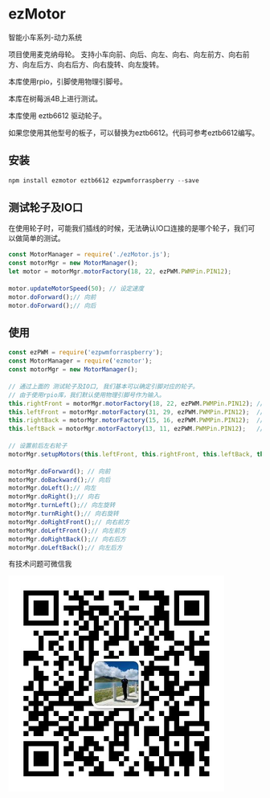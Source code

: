 # ezMotor

智能小车系列-动力系统

项目使用麦克纳母轮。 支持小车向前、向后、向左、向右、向左前方、向右前方、向左后方、向右后方、向右旋转、向左旋转。

本库使用rpio，引脚使用物理引脚号。

本库在树莓派4B上进行测试。



本库使用 eztb6612 驱动轮子。

如果您使用其他型号的板子，可以替换为eztb6612。代码可参考eztb6612编写。



## 安装

```javascript
npm install ezmotor eztb6612 ezpwmforraspberry --save
```



## 测试轮子及IO口

在使用轮子时，可能我们插线的时候，无法确认IO口连接的是哪个轮子，我们可以做简单的测试。

```javascript
const MotorManager = require('./ezMotor.js');
const motorMgr = new MotorManager();
let motor = motorMgr.motorFactory(18, 22, ezPWM.PWMPin.PIN12);

motor.updateMotorSpeed(50); // 设定速度
motor.doForward();// 向前
motor.doForward();// 向后
```



## 使用

```javascript
const ezPWM = require('ezpwmforraspberry');
const MotorManager = require('ezmotor');
const motorMgr = new MotorManager();

// 通过上面的 测试轮子及IO口, 我们基本可以确定引脚对应的轮子。
// 由于使用rpio库，我们默认使用物理引脚号作为输入。
this.rightFront = motorMgr.motorFactory(18, 22, ezPWM.PWMPin.PIN12); //右前轮
this.leftFront = motorMgr.motorFactory(31, 29, ezPWM.PWMPin.PIN12);  //左前轮
this.rightBack = motorMgr.motorFactory(15, 16, ezPWM.PWMPin.PIN12);  //右后轮
this.leftBack = motorMgr.motorFactory(13, 11, ezPWM.PWMPin.PIN12);   //左后轮

// 设置前后左右轮子
motorMgr.setupMotors(this.leftFront, this.rightFront, this.leftBack, this.rightBack); 

motorMgr.doForward(); // 向前
motorMgr.doBackward();// 向后
motorMgr.doLeft();// 向左
motorMgr.doRight();// 向右
motorMgr.turnLeft();// 向左旋转
motorMgr.turnRight();// 向右旋转
motorMgr.doRightFront();// 向右前方
motorMgr.doLeftFront();// 向左前方
motorMgr.doRightBack();// 向右后方
motorMgr.doLeftBack();// 向左后方

```



有技术问题可微信我

![wechat](./vx.jpeg)

